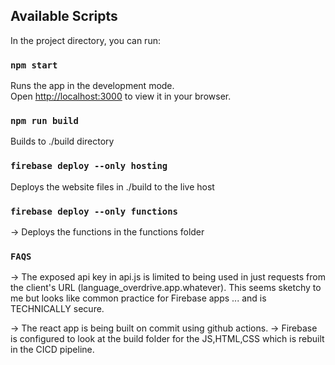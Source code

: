 ## Available Scripts

In the project directory, you can run:

### `npm start`

Runs the app in the development mode.\
Open [http://localhost:3000](http://localhost:3000) to view it in your browser.


### `npm run build`
Builds to ./build directory

### `firebase deploy --only hosting`
Deploys the website files in ./build to the live host

### `firebase deploy --only functions`

-> Deploys the functions in the functions folder


### `FAQS`

-> The exposed api key in api.js is limited to being used in just requests from the client's URL (language_overdrive.app.whatever). This seems sketchy to me but looks like common practice for Firebase apps ... and is TECHNICALLY secure.

-> The react app is being built on commit using github actions.
-> Firebase is configured to look at the build folder for the JS,HTML,CSS which is rebuilt in the CICD pipeline.

